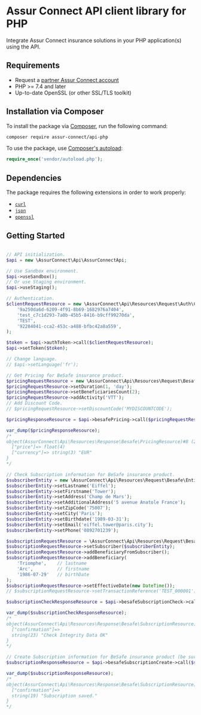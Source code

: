 # Assur Connect API client library for PHP

Integrate Assur Connect insurance solutions in your PHP application(s) using the API.

## Requirements

- Request a [partner Assur Connect account](https://www.assur-connect.com)
- PHP >= 7.4 and later
- Up-to-date OpenSSL (or other SSL/TLS toolkit)

## Installation via Composer

To install the package via [Composer](http://getcomposer.org/), run the following command:

```bash
composer require assur-connect/api-php
```

To use the package, use [Composer's autoload](https://getcomposer.org/doc/01-basic-usage.md#autoloading):

```php
require_once('vendor/autoload.php');
```

## Dependencies

The package requires the following extensions in order to work properly:

- [`curl`](https://secure.php.net/manual/en/book.curl.php)
- [`json`](https://secure.php.net/manual/en/book.json.php)
- [`openssl`](https://secure.php.net/manual/en/book.openssl.php)

## Getting Started

```php

// API initialization.
$api = new \AssurConnect\Api\AssurConnectApi;

// Use Sandbox environment.
$api->useSandbox();
// Or use Staging environment.
$api->useStaging();

// Authentication.
$clientRequestResource = new \AssurConnect\Api\Resources\Request\Auth\ClientResource(
    '9a250da6d-6209-4f91-8b69-1682976a7404',
    'test_c7c1d293-7a0b-45b5-8416-b9cff99270da',
    'TEST',
    '92284041-cca2-453c-a488-bfbc42a8a559',
);

$token = $api->authToken->call($clientRequestResource);
$api->setToken($token);

// Change language.
// $api->setLanguage('fr');

// Get Pricing for BeSafe insurance product.
$pricingRequestResource = new \AssurConnect\Api\Resources\Request\Besafe\PricingResource;
$pricingRequestResource->setDuration(1, 'day');
$pricingRequestResource->setBeneficiariesCount(2);
$pricingRequestResource->addActivity('VTT');
// Add Discount Code.
// $pricingRequestResource->setDiscountCode('MYDISCOUNTCODE');

$pricingResponseResource = $api->besafePricing->call($pricingRequestResource);

var_dump($pricingResponseResource);
/*
object(AssurConnect\Api\Resources\Response\Besafe\PricingResource)#8 (2) {
  ["price"]=> float(4)
  ["currency"]=> string(3) "EUR"
}
*/

// Check Subscription information for BeSafe insurance product.
$subscriberEntity = new \AssurConnect\Api\Resources\Request\Besafe\Entities\SubscriberEntity();
$subscriberEntity->setLastname('Eiffel');
$subscriberEntity->setFirstname('Tower');
$subscriberEntity->setAddress('Champ de Mars');
$subscriberEntity->setAdditionalAddress('5 avenue Anatole France');
$subscriberEntity->setZipCode('75007');
$subscriberEntity->setCity('Paris');
$subscriberEntity->setBirthdate('1989-03-31');
$subscriberEntity->setEmail('eiffel.tower@paris.city');
$subscriberEntity->setPhone('0892701239');

$subscriptionRequestResource = \AssurConnect\Api\Resources\Request\Besafe\SubscriptionResource::createFromPricingRequestResource($pricingRequestResource, $pricingResponseResource);
$subscriptionRequestResource->setSubscriber($subscriberEntity);
$subscriptionRequestResource->addBeneficiaryFromSubscriber();
$subscriptionRequestResource->addBeneficiary(
    'Triomphe',    // lastname
    'Arc',         // firstname
    '1986-07-29'   // birthDate
);
$subscriptionRequestResource->setEffectiveDate(new DateTime());
// $subscriptionRequestResource->setTransactionReference('TEST_000001');

$subscriptionCheckResponseResource = $api->besafeSubscriptionCheck->call($subscriptionRequestResource);

var_dump($subscriptionCheckResponseResource);
/*
object(AssurConnect\Api\Resources\Response\Besafe\SubscriptionResource)#11 (1) {
  ["confirmation"]=>
  string(23) "Check Integrity Data OK"
}
*/

// Create Subscription information for BeSafe insurance product (be sure to have a valid payment before).
$subscriptionResponseResource = $api->besafeSubscriptionCreate->call($subscriptionRequestResource);

var_dump($subscriptionResponseResource);
/*
object(AssurConnect\Api\Resources\Response\Besafe\SubscriptionResource)#11 (1) {
  ["confirmation"]=>
  string(19) "Subscription saved."
}
*/
```
